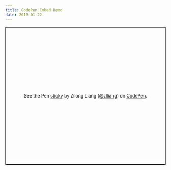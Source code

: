 ```yaml
---
title: CodePen Embed Demo
date: 2019-01-22
---
```


<p class="codepen" data-height="433" data-theme-id="light" data-default-tab="html,result" data-user="zlliang" data-slug-hash="exYJzj" style="height: 433px; box-sizing: border-box; display: flex; align-items: center; justify-content: center; border: 2px solid black; margin: 1em 0; padding: 1em;" data-pen-title="sticky">
  <span>See the Pen <a href="https://codepen.io/zlliang/pen/exYJzj/">
  sticky</a> by Zilong Liang (<a href="https://codepen.io/zlliang">@zlliang</a>)
  on <a href="https://codepen.io">CodePen</a>.</span>
</p>
<script async src="https://static.codepen.io/assets/embed/ei.js"></script>
